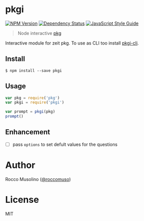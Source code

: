 # pkgi

[![NPM Version](https://img.shields.io/npm/v/pkgi.svg)](https://www.npmjs.com/package/pkgi)
[![Dependency Status](https://david-dm.org/roccomuso/pkgi.png)](https://david-dm.org/roccomuso/pkgi)
[![JavaScript Style Guide](https://img.shields.io/badge/code_style-standard-brightgreen.svg)](https://standardjs.com)

> Node interactive [pkg](https://github.com/zeit/pkg)

Interactive module for zeit pkg. To use as CLI too install [pkgi-cli](https://github.com/roccomuso/pkgi-cli).

## Install

    $ npm install --save pkgi

## Usage

```javascript
var pkg = require('pkg')
var pkgi = require('pkgi')

var prompt = pkgi(pkg)
prompt()
```

## Enhancement

- [ ] pass `options` to set defult values for the questions

# Author

Rocco Musolino ([@roccomuso](https://twitter.com/roccomuso))

# License

MIT
